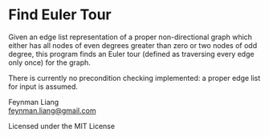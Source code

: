 Find Euler Tour
===
Given an edge list representation of a proper non-directional graph
which either has all nodes of even degrees greater than zero or two
nodes of odd degree, this program finds an Euler tour (defined as
traversing every edge only once) for the graph.

There is currently no precondition checking implemented: a proper edge
list for input is assumed.

Feynman Liang   
<feynman.liang@gmail.com>

Licensed under the MIT License
